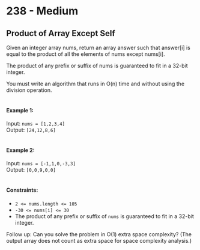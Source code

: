 # 238 - Medium
## Product of Array Except Self
Given an integer array nums, return an array answer such that answer[i] is equal to the product of all the elements of nums except nums[i].

The product of any prefix or suffix of nums is guaranteed to fit in a 32-bit integer.

You must write an algorithm that runs in O(n) time and without using the division operation.<br/>
<br/>

#### Example 1:

Input: `nums = [1,2,3,4]`<br/>
Output: `[24,12,8,6]`<br/>
<br/>

#### Example 2:

Input: `nums = [-1,1,0,-3,3]`<br/>
Output: `[0,0,9,0,0]`<br/>
<br/>

#### Constraints:

- `2 <= nums.length <= 105`
- `-30 <= nums[i] <= 30`
- The product of any prefix or suffix of `nums` is guaranteed to fit in a 32-bit integer.
 

Follow up: Can you solve the problem in O(1) extra space complexity? (The output array does not count as extra space for space complexity analysis.)